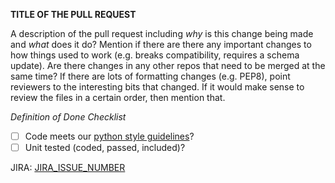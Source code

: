 **TITLE OF THE PULL REQUEST**

A description of the pull request including _why_ is this change being made and _what_ does it do? Mention if there are there any important changes to how things used to work (e.g. breaks compatibility, requires a schema update). Are there changes in any other repos that need to be merged at the same time? If there are lots of formatting changes (e.g. PEP8), point reviewers to the interesting bits that changed. If it would make sense to review the files in a certain order, then mention that.


*Definition of Done Checklist*

- [ ] Code meets our [python style guidelines](https://docs.google.com/document/d/1aZoIyR9tz5rCWr2qJKuMTmKp2IzHlFjrCFrpDDHFypM/edit?usp=sharing)?
- [ ] Unit tested (coded, passed, included)?

JIRA: [JIRA_ISSUE_NUMBER](https://skaafrica.atlassian.net/browse/JIRA_ISSUE_NUMBER)
